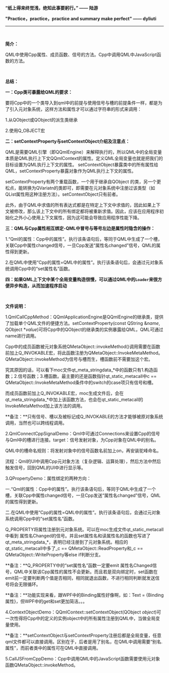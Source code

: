 **“纸上得来终觉浅，绝知此事要躬行。”  —— 陆游**

**"Practice，practice，practice and summary make perfect" —— dyliuti**

------



<br>

**简介：**

QML中使用Cpp属性、成员函数、信号的方法。Cpp中调用QML中JavaScript函数的方法。

<br>

**总结：**

**一：Cpp类可暴露给QML的要求：**

要将Cpp中的一个类导入到qml中的前提与使用信号与槽的前提条件一样，都是为了引入元对象系统，这样方法和属性才可以通过字符串的形式来调用：

1.从QObject或QObject的派生类继承

2.使用Q_OBJECT宏

**二：setContextProperty与setContextObject介绍及注意点：**

QML是需要QML引擎（即QQmlEngine）来解释执行的，所以QML中的全局变量本质是QML执行上下文QQmlContext的属性。定义QML全局变量也就是把我们的目标设置为QML执行上下文的属性。  setContextObject暴露类中的所有属性给QML，setContextProperty暴露对象作为QML执行上下文的属性。

setContextProperty有两个重载函数，一个用于继承自QObject 的类，另一个更松点，能转换为QVariatn的类即可，即需要在元对象系统中注册过该类型（如QList属性用这种注册方法）。setContextObject只有前者。

此外，由于QML中求值的所有表达式都是在特定上下文中求值的，因此如果上下文被修改，那么该上下文中的所有绑定都将被重新求值。因此，应该在应用程序初始化之外小心使用上下文属性，因为这可能会导致应用程序性能下降。  

**三：QML与Cpp属性相互绑定-QML中冒号与等号左边是属性时隐含的操作：**

1.“Qml的属性：Cpp中的属性”。执行该条语句后，等同于QML中生成了一个槽，关联Cpp中属性changed信号，一旦Cpp发送“属性名changed”信号，QML的属性得到更新。

2.在QML中使用“Cpp的属性=QML中的属性”。执行该条语句后，会通过元对象系统调用Cpp中的“set属性名”函数。

**四：如果QML上下文中某个全局变量构造很慢，可以通过QML中的`Loader`来很方便异步构造，从而加速程序启动**  



<br>

**文件说明：**

1.QmlCallCppMethod：QQmlApplicationEngine是QQmlEngine的继承类，提供了加载单个QML文件的便捷方法。setContextProperty(const QString &*name*, QObject **value*)可将Cpp中的QObject的继承类的实例暴露给QML，QML可通过name进行调用。

Cpp中的成员函数被元对象系统QMetaObject::invokeMethod()调用需要在函数前加上Q_INVOKABLE宏，将此函数注册为QMetaObject::InvokeMetaMethod。QMetaObject::invokeMethod为信号与槽而生，槽函数前不需要加这个宏。

究其原因的话，可以看下moc文件qt_meta_stringdata_*中的函数只有1.构造函数；2.信号函数；3.槽函数。最主要的还是函数指针qt_static_metacall中c == QMetaObject::InvokeMetaMethod条件中的switch的case项只有信号和槽。

而成员函数前加上Q_INVOKABLE宏，moc生成文件后，会在qt_meta_stringdata_*中加上该函数方法，也会在qt_static_metacall的InvokeMetaMethod加上该方法的调用。

**备注：**只有信号、槽以及被标记成Q_INVOKABLE的方法才能够被原对象系统调用，当然也可以跨线程调用。

2.QmlConnectCppSignalDemo：Qml中可通过Connections来设置Cpp的信号与Qml中的槽进行连接。target：信号发射对象，为Cpp对象在QML中的别名。

QML中的槽命名规则：将发射对象中的信号函数名前加上on，再安装驼峰命名。

流程：Qml的UI中调用Cpp元对象方法（复杂逻辑、运算处理），然后方法中然后触发信号，回到QML的UI中进行显示等。

3.QPropertyDemo：属性绑定的两种方向：

一.“Qml的属性：Cpp中的属性”。执行该条语句后，等同于QML中生成了一个槽，关联Cpp中属性changed信号，一旦Cpp发送“属性名changed”信号，QML的属性得到更新。

二.在QML中使用“Cpp的属性=QML中的属性”。执行该条语句后，会通过元对象系统调用Cpp中的“set属性名”函数。

Q_PROPERTY将属性注册到元对象系统。可以在moc生成文件qt_static_metacall中看到 属性名Changed的信号。并且set属性名和读属性名的函数也写进了qt_meta_stringdata_*，表明已经注册到了元对象系统。相应的qt_static_metacall中多了_c == QMetaObject::ReadProperty和_c == QMetaObject::WriteProperty等else if判断分支。

**备注：**Q_PROPERTY中的“set属性名”函数一定要emit 属性名Changed信号，QML中关联该Cpp属性的属性不会更新。而且若是双向绑定时，set函数在emit前一定要判断两个值是否相同，相同就退出函数，不进行相同判断就发送信号将会无限循环。

**备注：**功能实现来看，跟WPF中的Binding属性好像啊，如：Text = {Binding 属性}，但WPF中的get和set更加简洁。。。

4.ContextObjectDemo：QQmlContext::setContextObject(QObject *object*)可一次性得将Cpp中的定义的实例object中的所有属性注册到QML中，当做全局变量使用。

**备注：**setContextObject与setContextProperty注册后都是全局变量，任意qml文件都可以直接调用。区别在于，后者是用了别名，在QML中调用需要“别名.属性”，而前者类中的属性可在QML中直接调用。

5.CallJSFromCppDemo：Cpp中调用QML中的JavaScript函数需要使用元对象函数QMetaObject::invokeMethod。


